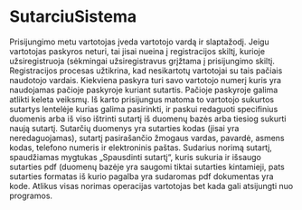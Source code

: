 # SutarciuSistema

Prisijungimo metu vartotojas įveda vartotojo vardą ir slaptažodį. Jeigu vartotojas paskyros neturi, tai jisai nueina į registracijos skiltį, kurioje užsiregistruoja (sėkmingai užsiregistravus grįžtama į prisijungimo skiltį. Registracijos procesas užtikrina, kad nesikartotų vartotojai su tais pačiais naudotojo vardais. Kiekviena paskyra turi savo vartotojo numerį kuris yra naudojamas pačioje paskyroje kuriant sutartis. Pačioje paskyroje galima atlikti keleta veiksmų. Iš karto prisijungus matoma to vartotojo sukurtos sutartys lentelėje kurias galima pasirinkti, ir paskui redaguoti specifinius duomenis arba iš viso ištrinti sutartį iš duomenų bazės arba tiesiog sukurti naują sutartį. Sutarčių duomenys yra sutarties kodas (jisai yra neredaguojamas), sutartį pasirašančio žmogaus vardas, pavardė, asmens kodas, telefono numeris ir elektroninis paštas. Sudarius norimą sutartį, spaudžiamas mygtukas „Spausdinti sutartį“, kuris sukuria ir išsaugo sutarties pdf (duomenų bazėje yra saugomi tiktai sutarties kintamieji, pats sutarties formatas iš kurio pagalba yra sudaromas pdf dokumentas yra kode. Atlikus visas norimas operacijas vartotojas bet kada gali atsijungti nuo programos.
